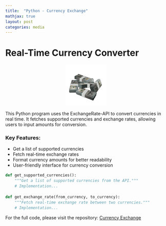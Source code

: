 ```yaml
---
title:  "Python - Currency Exchange"
mathjax: true
layout: post
categories: media
---
```


# Real-Time Currency Converter
<div align="center"">
    
<img src="https://github.com/6cox9/6cox9.github.io/blob/358e3486bfb17da8c70b762357eec55f56ffe4ff/assets/spinning-money-transparent.gif">
    
</div>

This Python program uses the ExchangeRate-API to convert currencies in real time. It fetches supported currencies and exchange rates, allowing users to input amounts for conversion.

### Key Features:
- Get a list of supported currencies
- Fetch real-time exchange rates
- Format currency amounts for better readability
- User-friendly interface for currency conversion

```python
def get_supported_currencies():
    """Get a list of supported currencies from the API."""
    # Implementation...

def get_exchange_rate(from_currency, to_currency):
    """Fetch real-time exchange rate between two currencies."""
    # Implementation...
```

For the full code, please visit the repository:
<a href="https://github.com/6cox9/Python-CurrencyConvertor/" target="_blank">Currency Exchange</a>
